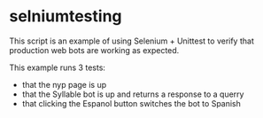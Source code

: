 # selniumtesting

This script is an example of using Selenium + Unittest to verify that production web bots are working as expected.

This example runs 3 tests: 
- that the nyp page is up
- that the Syllable bot is up and returns a response to a querry
- that clicking the Espanol button switches the bot to Spanish
